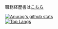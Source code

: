 職務経歴書は[こちら](https://github.com/LunaChevalier/curriculum)

[![Anurag's github stats](https://github-readme-stats.vercel.app/api?username=LunaChevalier&count_private=true&show_icons=true)](https://github.com/anuraghazra/github-readme-stats)  
[![Top Langs](https://github-readme-stats.vercel.app/api/top-langs/?username=LunaChevalier&layout=compact)](https://github.com/anuraghazra/github-readme-stats)
